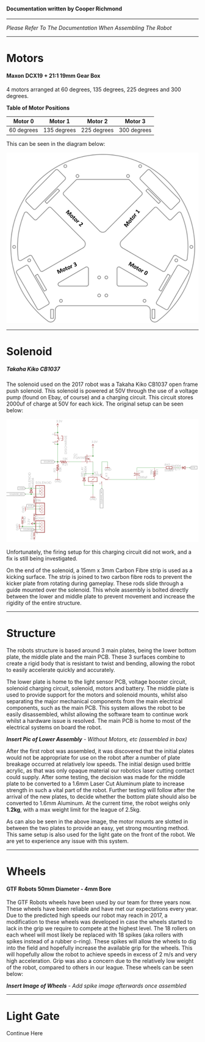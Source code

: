 

#### Documentation written by Cooper Richmond

-----

*Please Refer To The Documentation When Assembling The Robot*

------

# Motors

#### Maxon DCX19 + 21:1 19mm Gear Box

4 motors arranged at 60 degrees, 135 degrees, 225 degrees and 300 degrees.

**Table of Motor Positions**

|  Motor 0   |   Motor 1   |   Motor 2   |   Motor 3   |
| :--------: | :---------: | :---------: | :---------: |
| 60 degrees | 135 degrees | 225 degrees | 300 degrees |

This can be seen in the diagram below:

![motorLayout](../images/motorLayout.jpg)



------

# Solenoid

##### Takaha Kiko CB1037

The solenoid used on the 2017 robot was a Takaha Kiko CB1037 open frame push solenoid. This solenoid is powered at 50V through the use of a voltage pump (found on Ebay, of course) and a charging circuit. This circuit stores 2000uf of charge at 50V for each kick. The original setup can be seen below:

![solenoidCircuit1](../images/SolenoidCircuit1.PNG)

Unfortunately, the firing setup for this charging circuit did not work, and a fix is still being investigated.

On the end of the solenoid, a 15mm x 3mm Carbon Fibre strip is used as a kicking surface. The strip is joined to two carbon fibre rods to prevent the kicker plate from rotating during gameplay. These rods slide through a guide mounted over the solenoid. This whole assembly is bolted directly between the lower and middle plate to prevent movement and increase the rigidity of the entire structure.

------

# Structure

The robots structure is based around 3 main plates, being the lower bottom plate, the middle plate and the main PCB. These 3 surfaces combine to create a rigid body that is resistant to twist and bending, allowing the robot to easily accelerate quickly and accurately.

The lower plate is home to the light sensor PCB, voltage booster circuit, solenoid charging circuit, solenoid, motors and battery. The middle plate is used to provide support for the motors and solenoid mounts, whilst also separating the major mechanical components from the main electrical components, such as the main PCB. This system allows the robot to be easily disassembled, whilst allowing the software team to continue work whilst a hardware issue is resolved. The main PCB is home to most of the electrical systems on board the robot.

***Insert Pic of Lower Assembly** - Without Motors, etc (assembled in box)*

After the first robot was assembled, it was discovered that the initial plates would not be appropriate for use on the robot after a number of plate breakage occurred at relatively low speeds. The initial design used brittle acrylic, as that was only opaque material our robotics laser cutting contact could supply. After some testing, the decision was made for the middle plate to be converted to a 1.6mm Laser Cut Aluminum plate to increase strength in such a vital part of the robot. Further testing will follow after the arrival of the new plates, to decide whether the bottom plate should also be converted to 1.6mm Aluminum. At the current time, the robot weighs only **1.2kg**, with a max weight limit for the league of 2.5kg.

As can also be seen in the above image, the motor mounts are slotted in between the two plates to provide an easy, yet strong mounting method. This same setup is also used for the light gate on the front of the robot. We are yet to experience any issue with this system.

------

# Wheels

#### GTF Robots 50mm Diameter - 4mm Bore

The GTF Robots wheels have been used by our team for three years now. These wheels have been reliable and have met our expectations every year. Due to the predicted high speeds our robot may reach in 2017, a modification to these wheels was developed in case the wheels started to lack in the grip we require to compete at the highest level. The 18 rollers on each wheel will most likely be replaced with 18 spikes (aka rollers with spikes instead of a rubber o-ring). These spikes will allow the wheels to dig into the field and hopefully increase the available grip for the wheels. This will hopefully allow the robot to achieve speeds in excess of 2 m/s and very high acceleration. Grip was also a concern due to the relatively low weight of the robot, compared to others in our league. These wheels can be seen below:

***Insert Image of Wheels** - Add spike image afterwards once assembled*

------

# Light Gate

Continue Here